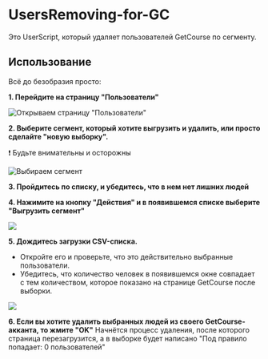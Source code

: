 # UsersRemoving-for-GC
Это UserScript, который удаляет пользователей GetCourse по сегменту.

## Использование
Всё до безобразия просто:

**1. Перейдите на страницу "Пользователи"**

![Открываем страницу "Пользователи"](https://i.imgur.com/erD9ycv.png)
  

**2. Выберите сегмент, который хотите выгрузить и удалить, или просто сделайте "новую выборку".**

:exclamation: Будьте внимательны и осторожны
  
![Выбираем сегмент](https://i.imgur.com/WuCSnwr.png)

**3. Пройдитесь по списку, и убедитесь, что в нем нет лишних людей**  

**4. Нажимите на кнопку "Действия" и в появившемся списке выберите "Выгрузить сегмент"**

![](https://i.imgur.com/80ivfuO.png)

**5. Дождитесь загрузки CSV-списка.**

- Откройте его и проверьте, что это действительно выбранные пользователи.
- Убедитесь, что количество человек в появившемся окне совпадает с тем количеством, которое показано на странице  GetCourse после выборки.

![](https://i.imgur.com/Urdagvx.png)

**6. Если вы хотите удалить выбранных людей из своего GetCourse-акканта, то жмите "OK"**
Начнётся процесс удаления, после которого страница перезагрузится, а в выборке будет написано "Под правило попадает: 0 пользователей" 
